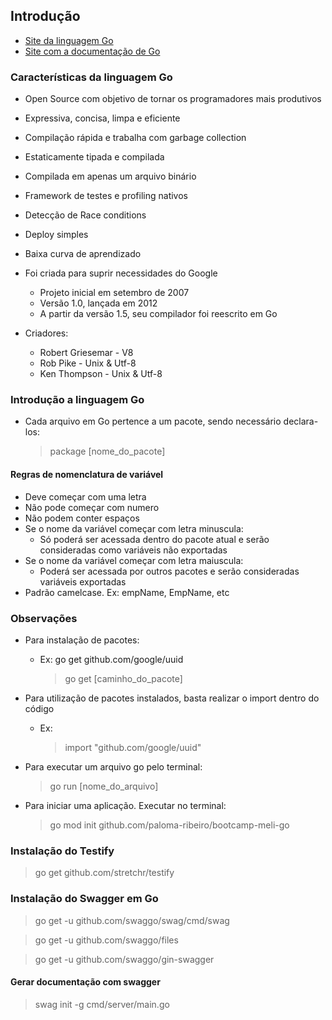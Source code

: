 ## Introdução

- [Site da linguagem Go](https://golang.com)
- [Site com a documentação de Go](https://go.dev/doc/)

### Características da linguagem Go

- Open Source com objetivo de tornar os programadores mais produtivos
- Expressiva, concisa, limpa e eficiente
- Compilação rápida e trabalha com garbage collection
- Estaticamente tipada e compilada
- Compilada em apenas um arquivo binário
- Framework de testes e profiling nativos
- Detecção de Race conditions
- Deploy simples
- Baixa curva de aprendizado

- Foi criada para suprir necessidades do Google
    - Projeto inicial em setembro de 2007
    - Versão 1.0, lançada em 2012
    - A partir da versão 1.5, seu compilador foi reescrito em Go

- Criadores:
    - Robert Griesemar - V8
    - Rob Pike - Unix & Utf-8
    - Ken Thompson - Unix & Utf-8

### Introdução a linguagem Go

- Cada arquivo em Go pertence a um pacote, sendo necessário declara-los:
  
    > package [nome_do_pacote]

#### Regras de nomenclatura de variável

- Deve começar com uma letra
- Não pode começar com numero
- Não podem conter espaços
- Se o nome da variável começar com letra minuscula:
    - Só poderá ser acessada dentro do pacote atual e serão consideradas como variáveis não exportadas
- Se o nome da variável começar com letra maiuscula:
    - Poderá ser acessada por outros pacotes e serão consideradas variáveis exportadas
- Padrão camelcase. Ex: empName, EmpName, etc

### Observações

- Para instalação de pacotes:
  
  - Ex: go get github.com/google/uuid
  
    > go get [caminho_do_pacote]
    
- Para utilização de pacotes instalados, basta realizar o import dentro do código
  
  - Ex:
  
    > import "github.com/google/uuid"

- Para executar um arquivo go pelo terminal:
  
    > go run [nome_do_arquivo]

- Para iniciar uma aplicação. Executar no terminal:
  
    > go mod init github.com/paloma-ribeiro/bootcamp-meli-go

### Instalação do Testify

> go get github.com/stretchr/testify

### Instalação do Swagger em Go

> go get -u github.com/swaggo/swag/cmd/swag

> go get -u github.com/swaggo/files

> go get -u github.com/swaggo/gin-swagger

#### Gerar documentação com swagger

> swag init -g cmd/server/main.go
